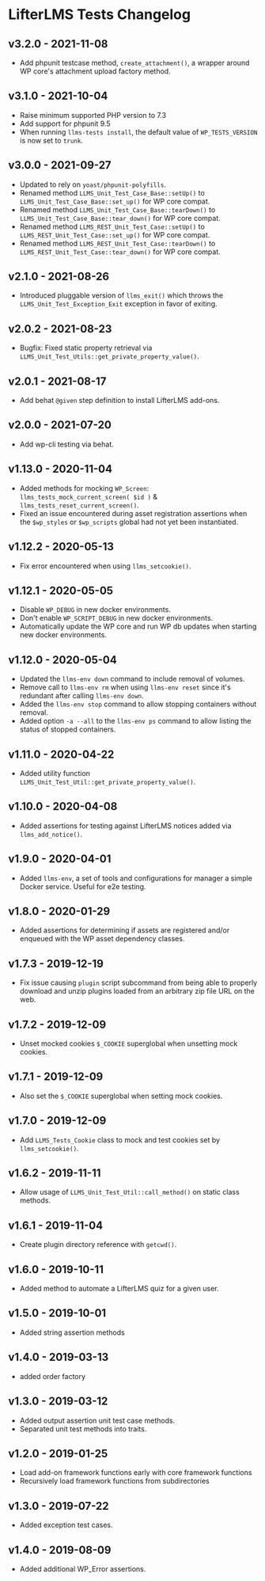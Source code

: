 LifterLMS Tests Changelog
=========================

v3.2.0 - 2021-11-08
-------------------

+ Add phpunit testcase method, `create_attachment()`, a wrapper around WP core's attachment upload factory method.


v3.1.0 - 2021-10-04
-------------------

+ Raise minimum supported PHP version to 7.3
+ Add support for phpunit 9.5
+ When running `llms-tests install`, the default value of `WP_TESTS_VERSION` is now set to `trunk`.


v3.0.0 - 2021-09-27
-------------------

+ Updated to rely on `yoast/phpunit-polyfills`.
+ Renamed method `LLMS_Unit_Test_Case_Base::setUp()` to `LLMS_Unit_Test_Case_Base::set_up()` for WP core compat.
+ Renamed method `LLMS_Unit_Test_Case_Base::tearDown()` to `LLMS_Unit_Test_Case_Base::tear_down()` for WP core compat.
+ Renamed method `LLMS_REST_Unit_Test_Case::setUp()` to `LLMS_REST_Unit_Test_Case::set_up()` for WP core compat.
+ Renamed method `LLMS_REST_Unit_Test_Case::tearDown()` to `LLMS_REST_Unit_Test_Case::tear_down()` for WP core compat.


v2.1.0 - 2021-08-26
-------------------

+ Introduced pluggable version of `llms_exit()` which throws the `LLMS_Unit_Test_Exception_Exit` exception in favor of exiting.


v2.0.2 - 2021-08-23
-------------------

+ Bugfix: Fixed static property retrieval via `LLMS_Unit_Test_Utils::get_private_property_value()`.


v2.0.1 - 2021-08-17
-------------------

+ Add behat `@given` step definition to install LifterLMS add-ons.


v2.0.0 - 2021-07-20
-------------------

+ Add wp-cli testing via behat.


v1.13.0 - 2020-11-04
--------------------

+ Added methods for mocking `WP_Screen`: `llms_tests_mock_current_screen( $id )` & `llms_tests_reset_current_screen()`.
+ Fixed an issue encountered during asset registration assertions when the `$wp_styles` or `$wp_scripts` global had not yet been instantiated.


v1.12.2 - 2020-05-13
--------------------

+ Fix error encountered when using `llms_setcookie()`.


v1.12.1 - 2020-05-05
--------------------

+ Disable `WP_DEBUG` in new docker environments.
+ Don't enable `WP_SCRIPT_DEBUG` in new docker environments.
+ Automatically update the WP core and run WP db updates when starting new docker environments.


v1.12.0 - 2020-05-04
--------------------

+ Updated the `llms-env down` command to include removal of volumes.
+ Remove call to `llms-env rm` when using `llms-env reset` since it's redundant after calling `llms-env down`.
+ Added the `llms-env stop` command to allow stopping containers without removal.
+ Added option `-a --all` to the `llms-env ps` command to allow listing the status of stopped containers.


v1.11.0 - 2020-04-22
--------------------

+ Added utility function `LLMS_Unit_Test_Util::get_private_property_value()`.


v1.10.0 - 2020-04-08
--------------------

+ Added assertions for testing against LifterLMS notices added via `llms_add_notice()`.


v1.9.0 - 2020-04-01
-------------------

+ Added `llms-env`, a set of tools and configurations for manager a simple Docker service. Useful for e2e testing.


v1.8.0 - 2020-01-29
-------------------

+ Added assertions for determining if assets are registered and/or enqueued with the WP asset dependency classes.


v1.7.3 - 2019-12-19
-------------------

+ Fix issue causing `plugin` script subcommand from being able to properly download and unzip plugins loaded from an arbitrary zip file URL on the web.


v1.7.2 - 2019-12-09
-------------------

+ Unset mocked cookies `$_COOKIE` superglobal when unsetting mock cookies.


v1.7.1 - 2019-12-09
-------------------

+ Also set the `$_COOKIE` superglobal when setting mock cookies.


v1.7.0 - 2019-12-09
-------------------

+ Add `LLMS_Tests_Cookie` class to mock and test cookies set by `llms_setcookie()`.


v1.6.2 - 2019-11-11
-------------------

+ Allow usage of `LLMS_Unit_Test_Util::call_method()` on static class methods.


v1.6.1 - 2019-11-04
-------------------

+ Create plugin directory reference with `getcwd()`.


v1.6.0 - 2019-10-11
-------------------

+ Added method to automate a LifterLMS quiz for a given user.


v1.5.0 - 2019-10-01
-------------------

+ Added string assertion methods


v1.4.0 - 2019-03-13
-------------------

+ added order factory


v1.3.0 - 2019-03-12
-------------------

+ Added output assertion unit test case methods.
+ Separated unit test methods into traits.


v1.2.0 - 2019-01-25
-------------------

+ Load add-on framework functions early with core framework functions
+ Recursively load framework functions from subdirectories

v1.3.0 - 2019-07-22
-------------------

+ Added exception test cases.


v1.4.0 - 2019-08-09
-------------------

+ Added additional WP_Error assertions.
